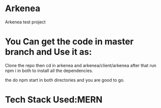 # Arkenea
Arkenea test project

# You Can get the code in master branch and Use it as:
Clone the repo then cd in arkenea and arkenea/client/arkenea after that run npm i in both to install all the dependencies.

the do npm start in both directories and you are good to go.

# Tech Stack Used:MERN
